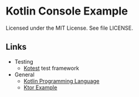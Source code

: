 # Kotlin Console Example

Licensed under the MIT License. See file LICENSE.

## Links

* Testing
  * [Kotest](https://kotest.io/) test framework
* General
  * [Kotlin Programming Language](https://kotlinlang.org/)
  * [Ktor Example](https://github.com/mneiferbag/kotlin-ktor)
